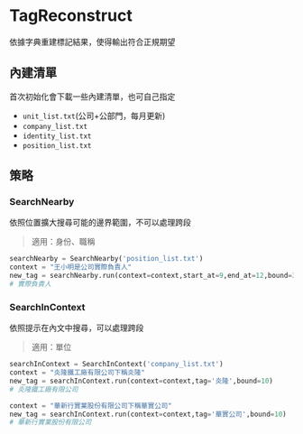 # TagReconstruct
依據字典重建標記結果，使得輸出符合正規期望

## 內建清單
首次初始化會下載一些內建清單，也可自己指定
- `unit_list.txt`(公司+公部門，每月更新)
- `company_list.txt`
- `identity_list.txt`
- `position_list.txt`

## 策略
### SearchNearby
依照位置擴大搜尋可能的邊界範圍，不可以處理跨段
> 適用：身份、職稱
```python
searchNearby = SearchNearby('position_list.txt')
context = "王小明是公司實際負責人"
new_tag = searchNearby.run(context=context,start_at=9,end_at=12,bound=3)
# 實際負責人
```

### SearchInContext
依照提示在內文中搜尋，可以處理跨段
> 適用：單位
```python
searchInContext = SearchInContext('company_list.txt')
context = "炎隆鐵工廠有限公司下稱炎隆"
new_tag = searchInContext.run(context=context,tag='炎隆',bound=10)
# 炎隆鐵工廠有限公司     

context = "華新行實業股份有限公司下稱華實公司"
new_tag = searchInContext.run(context=context,tag='華實公司',bound=10)
# 華新行實業股份有限公司
```
